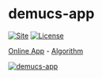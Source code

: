 # demucs-app

[![Site](https://github.com/danielfrg/demucs-app/workflows/deploy/badge.svg)](https://demucs.danielfrg.com)
[![License](https://img.shields.io/:license-Apache%202-blue.svg)](https://github.com/danielfrg/demucs/blob/master/LICENSE.txt)

[Online App](https://demucs.danielfrg.dev/) -
[Algorithm](https://algorithmia.com/algorithms/danielfrg/demucs)

[![demucs-app](https://raw.githubusercontent.com/danielfrg/demucs-app/master/demucs-app.png)](https://demucs.danielfrg.com)
